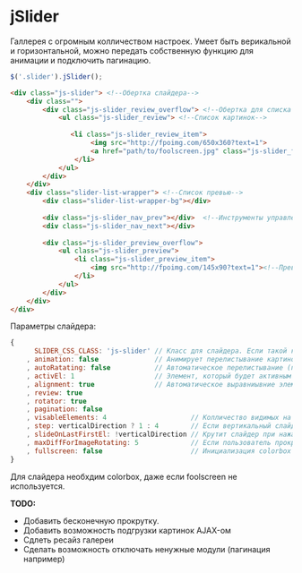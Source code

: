 jSlider
=======

Галлерея с огромным колличеством настроек.
Умеет быть верикальной и горизонтальной, можно передать собственную функцию для анимации и подключить пагинацию.


```javascript
$('.slider').jSlider();
```
```html
<div class="js-slider"> <!--Обертка слайдера-->
    <div class="">
        <div class="js-slider_review_overflow"> <!--Обертка для списка основных картинок-->
            <ul class="js-slider_review"> <!--Список картинок-->
                
               <li class="js-slider_review_item">
                    <img src="http://fpoimg.com/650x360?text=1">
                    <a href="path/to/foolscreen.jpg" class="js-slider_fullscreen"></a> <!--Кнопка для foolscreen-a не обязательна-->
                </li>
            </ul>
        </div>
    </div>  
    <div class="slider-list-wrapper"> <!--Список превью-->
        <div class="slider-list-wrapper-bg"></div>
    
        <div class="js-slider_nav_prev"></div>  <!--Инструменты управления-->
        <div class="js-slider_nav_next"></div>
        
        <div class="js-slider_preview_overflow">
            <ul class="js-slider_preview">                  
                <li class="js-slider_preview_item">
                    <img src="http://fpoimg.com/145x90?text=1"><!--Превью-->
                </li>
            </ul>
        </div>
    </div>
</div>
```
Параметры слайдера:
```javascript
{
      SLIDER_CSS_CLASS: 'js-slider' // Класс для слайдера. Если такой класс уже есть, его можно переопределить
    , animation: false              // Анимирует перелистывание картинок (может принемать функцию)
    , autoRatating: false           // Автоматическое перелистывание (принимает значение в миллисекундах)
    , activEl: 1                    // Элемент, который будет активным при инициализации слайдера
    , alignment: true               // Автоматическое выравниывние элементов (все превью должны быть одного размера)
    , review: true
    , rotator: true
    , pagination: false
    , visableElements: 4                     // Колличество видимых на странице элементов
    , step: verticalDirection ? 1 : 4        // Если вертикальный слайдер, то перематываем одну картинку (если не указанно другое)
    , slideOnLastFirstEl: !verticalDirection // Крутит слайдер при нажатии на крайние превью в видемой части списка
    , maxDiffForImageRotating: 5             // Если пользователь прокрутит больше картинок, то запускается альтернативая анимация прокрутки
    , fullscreen: false                      // Инициализация colorbox'a. Можно передать объект настроек colorbox'a
}
```

Для слайдера необхдим colorbox, даже если foolscreen не используется.

**TODO:**

- Добавить бесконечную прокрутку.
- Добавить возможность подгрузки картинок AJAX-ом
- Сдлеть ресайз галереи
- Сделать возможность отключать ненужные модули (пагинация например)
